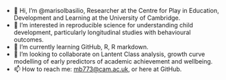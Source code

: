 - 👋 Hi, I’m @marisolbasilio, Researcher at the Centre for Play in Education, Development and Learning at the University of Cambridge. 
- 👀 I’m interested in reproducible science for understanding child development, particularly longitudinal studies with behavioural outcomes.
- 🌱 I’m currently learning GitHub, R, R markdown. 
- 💞️ I’m looking to collaborate on Lantent Class analysis, growth curve modelling of early predictors of academic achievement and wellbeing. 
- 📫 How to reach me: mb773@cam.ac.uk, or here at GitHub. 

<!---
marisolbasilio/marisolbasilio is a ✨ special ✨ repository because its `README.md` (this file) appears on your GitHub profile.
You can click the Preview link to take a look at your changes.
--->
